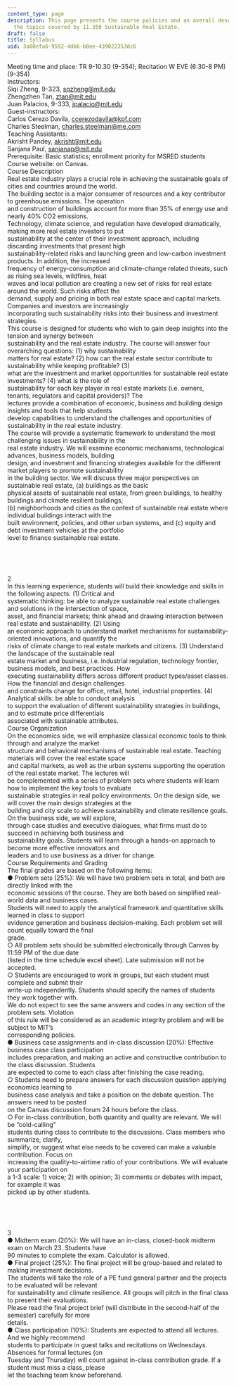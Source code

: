 ```yaml
---
content_type: page
description: This page presents the course policies and an overall description of
  the topics covered by 11.350 Sustainable Real Estate.
draft: false
title: Syllabus
uid: 3a08efa6-9592-4db6-b8ee-439022353dc6
---
```

Meeting time and place: TR 9-10.30 (9-354); Recitation W EVE (6:30-8 PM) (9-354)  
Instructors:  
Siqi Zheng, 9-323, sqzheng@mit.edu  
Zhengzhen Tan, ztan@mit.edu  
Juan Palacios, 9-333, jpalacio@mit.edu  
Guest-instructors:  
Carlos Cerezo Davila, ccerezodavila@kpf.com  
Charles Steelman, charles.steelman@me.com  
Teaching Assistants:  
Akrisht Pandey, akrisht@mit.edu  
Sanjana Paul, sanjanap@mit.edu  
Prerequisite: Basic statistics; enrollment priority for MSRED students  
Course website: on Canvas.  
Course Description  
Real estate industry plays a crucial role in achieving the sustainable goals of cities and countries around the world.  
The building sector is a major consumer of resources and a key contributor to greenhouse emissions. The operation  
and construction of buildings account for more than 35% of energy use and nearly 40% CO2 emissions.  
Technology, climate science, and regulation have developed dramatically, making more real estate investors to put  
sustainability at the center of their investment approach, including discarding investments that present high  
sustainability-related risks and launching green and low-carbon investment products. In addition, the increased  
frequency of energy-consumption and climate-change related threats, such as rising sea levels, wildfires, heat  
waves and local pollution are creating a new set of risks for real estate around the world. Such risks affect the  
demand, supply and pricing in both real estate space and capital markets. Companies and investors are increasingly  
incorporating such sustainability risks into their business and investment strategies.  
This course is designed for students who wish to gain deep insights into the tension and synergy between  
sustainability and the real estate industry. The course will answer four overarching questions: (1) why sustainability  
matters for real estate? (2) how can the real estate sector contribute to sustainability while keeping profitable? (3)  
what are the investment and market opportunities for sustainable real estate investments? (4) what is the role of  
sustainability for each key player in real estate markets (i.e. owners, tenants, regulators and capital providers)? The  
lectures provide a combination of economic, business and building design insights and tools that help students  
develop capabilities to understand the challenges and opportunities of sustainability in the real estate industry.  
The course will provide a systematic framework to understand the most challenging issues in sustainability in the  
real estate industry. We will examine economic mechanisms, technological advances, business models, building  
design, and investment and financing strategies available for the different market players to promote sustainability  
in the building sector. We will discuss three major perspectives on sustainable real estate, (a) buildings as the basic  
physical assets of sustainable real estate, from green buildings, to healthy buildings and climate resilient buildings;  
(b) neighborhoods and cities as the context of sustainable real estate where individual buildings interact with the  
built environment, policies, and other urban systems, and (c) equity and debt investment vehicles at the portfolio  
level to finance sustainable real estate.

 

 

2  
In this learning experience, students will build their knowledge and skills in the following aspects: (1) Critical and  
systematic thinking: be able to analyze sustainable real estate challenges and solutions in the intersection of space,  
asset, and financial markets; think ahead and drawing interaction between real estate and sustainability. (2) Using  
an economic approach to understand market mechanisms for sustainability-oriented innovations, and quantify the  
risks of climate change to real estate markets and citizens. (3) Understand the landscape of the sustainable real  
estate market and business, i.e. industrial regulation, technology frontier, business models, and best practices. How  
executing sustainability differs across different product types/asset classes. How the financial and design challenges  
and constraints change for office, retail, hotel, industrial properties. (4) Analytical skills: be able to conduct analysis  
to support the evaluation of different sustainability strategies in buildings, and to estimate price differentials  
associated with sustainable attributes.  
Course Organization  
On the economics side, we will emphasize classical economic tools to think through and analyze the market  
structure and behavioral mechanisms of sustainable real estate. Teaching materials will cover the real estate space  
and capital markets, as well as the urban systems supporting the operation of the real estate market. The lectures will  
be complemented with a series of problem sets where students will learn how to implement the key tools to evaluate  
sustainable strategies in real policy environments. On the design side, we will cover the main design strategies at the  
building and city scale to achieve sustainability and climate resilience goals. On the business side, we will explore,  
through case studies and executive dialogues, what firms must do to succeed in achieving both business and  
sustainability goals. Students will learn through a hands-on approach to become more effective innovators and  
leaders and to use business as a driver for change.  
Course Requirements and Grading  
The final grades are based on the following items:  
● Problem sets (25%): We will have two problem sets in total, and both are directly linked with the  
economic sessions of the course. They are both based on simplified real-world data and business cases.  
Students will need to apply the analytical framework and quantitative skills learned in class to support  
evidence generation and business decision-making. Each problem set will count equally toward the final  
grade.  
○ All problem sets should be submitted electronically through Canvas by 11:59 PM of the due date  
(listed in the time schedule excel sheet). Late submission will not be accepted.  
○ Students are encouraged to work in groups, but each student must complete and submit their  
write-up independently. Students should specify the names of students they work together with.  
We do not expect to see the same answers and codes in any section of the problem sets. Violation  
of this rule will be considered as an academic integrity problem and will be subject to MIT’s  
corresponding policies.  
● Business case assignments and in-class discussion (20%): Effective business case class participation  
includes preparation, and making an active and constructive contribution to the class discussion. Students  
are expected to come to each class after finishing the case reading.  
○ Students need to prepare answers for each discussion question applying economics learning to  
business case analysis and take a position on the debate question. The answers need to be posted  
on the Canvas discussion forum 24 hours before the class.  
○ For in-class contribution, both quantity and quality are relevant. We will be “cold-calling”  
students during class to contribute to the discussions. Class members who summarize, clarify,  
simplify, or suggest what else needs to be covered can make a valuable contribution. Focus on  
increasing the quality-to-airtime ratio of your contributions. We will evaluate your participation on  
a 1-3 scale: 1) voice; 2) with opinion; 3) comments or debates with impact, for example it was  
picked up by other students.

 

 

3  
● Midterm exam (20%): We will have an in-class, closed-book midterm exam on March 23. Students have  
90 minutes to complete the exam. Calculator is allowed.  
● Final project (25%): The final project will be group-based and related to making investment decisions.  
The students will take the role of a PE fund general partner and the projects to be evaluated will be relevant  
for sustainability and climate resilience. All groups will pitch in the final class to present their evaluations.  
Please read the final project brief (will distribute in the second-half of the semester) carefully for more  
details.  
● Class participation (10%): Students are expected to attend all lectures. And we highly recommend  
students to participate in guest talks and recitations on Wednesdays. Absences for formal lectures (on  
Tuesday and Thursday) will count against in-class contribution grade. If a student must miss a class, please  
let the teaching team know beforehand.